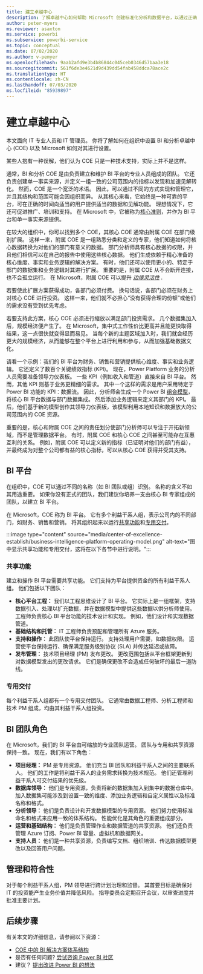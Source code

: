 ```yaml
---
title: 建立卓越中心
description: 了解卓越中心如何帮助 Microsoft 创建标准化分析和数据平台，以通过正确的操作模型、利益干系人参与以及共享和专用投资来发现见解。
author: peter-myers
ms.reviewer: asaxton
ms.service: powerbi
ms.subservice: powerbi-service
ms.topic: conceptual
ms.date: 07/02/2020
ms.author: v-pemyer
ms.openlocfilehash: 9aab2afd9e3b4b86844c045ceb0346d57baa3e18
ms.sourcegitcommit: 561f6de3e4621d9d439dd54fab458ddca78ace2c
ms.translationtype: HT
ms.contentlocale: zh-CN
ms.lasthandoff: 07/03/2020
ms.locfileid: "85939897"
---
```

# <a name="establish-a-center-of-excellence"></a>建立卓越中心

本文面向 IT 专业人员和 IT 管理员。 你将了解如何在组织中设置 BI 和分析卓越中心 (COE) 以及 Microsoft 如何对其进行设置。

某些人抱有一种误解，他们认为 COE 只是一种技术支持，实际上并不是这样。

通常，BI 和分析 COE 是由负责建立和维护 BI 平台的专业人员组成的团队。 它还负责创建单一事实来源，并定义一组一致的公司范围内的指标以发现和加速见解转化。 然而，COE 是一个宽泛的术语。 因此，可以通过不同的方式实现和管理它，并且其结构和范围可能会因组织而异。 从其核心来看，它始终是一种可靠的平台，可在正确的时间向适当的用户提供适当的数据和见解功能。 理想情况下，它还可促进推广、培训和支持。 在 Microsoft 中，它被称为[核心准则](center-of-excellence-microsoft-business-intelligence-transformation.md#discipline-at-the-core)，并作为 BI 平台和单一事实来源提供。

在较大的组织中，你可以找到多个 COE，其核心 COE 通常由附属 COE 在部门级别扩展。 这样一来，附属 COE 是一组熟悉分类和定义的专家，他们知道如何将核心数据转换为对他们的部门有意义的数据。 部门分析师具有核心数据的权限，并且他们相信可以在自己的报告中使用这些核心数据。 他们生成依赖于精心准备的核心维度、事实和业务逻辑的解决方案。 有时，他们还可以使用更小的、特定于部门的数据集和业务逻辑对其进行扩展。 重要的是，附属 COE 从不会断开连接，也不会孤立运行。 在 Microsoft，附属 COE 可以提升 _[边缘灵活性](center-of-excellence-microsoft-business-intelligence-transformation.md#flexibility-at-the-edge)_ .

若要使此扩展方案获得成功，各部门必须付费。 换句话说，各部门必须在财务上对核心 COE 进行投资。 这样一来，他们就不必担心“没有获得合理的份额”或他们的需求没有受到优先考虑。

若要支持此方案，核心 COE 必须进行缩放以满足部门投资需求。 几个数据集加入后，规模经济便产生了。 在 Microsoft，集中式工作性价比更高并且能更快取得结果，这一点很快就变得显而易见。 当每个新的主题区域加入时，我们就会经历更大的规模经济，从而能够在整个平台上进行利用和参与，从而加强基础数据文化。

请看一个示例：我们的 BI 平台为财务、销售和营销提供核心维度、事实和业务逻辑。 它还定义了数百个关键绩效指标 (KPI)。 现在，Power Platform 业务的分析人员需要准备领导力仪表板。 一些 KPI（例如收入和管道）直接来自 BI 平台。 然而，其他 KPI 则基于业务更精细的需求。 其中一个这样的需求是用户采用特定于 Power BI 功能的 KPI：数据流。 因此，分析师会生成一个 Power BI [组合模型](composite-model-guidance.md)，将核心 BI 平台数据与部门数据集成。 然后添加业务逻辑来定义其部门的 KPI。 最后，他们基于新的模型创作其领导力仪表板，该模型利用本地知识和数据放大的公司范围内的 COE 资源。

重要的是，核心和附属 COE 之间的责任划分使部门分析师可以专注于开拓新领域，而不是管理数据平台。 有时，附属 COE 和核心 COE 之间甚至可能存在互惠互利的关系。 例如，附属 COE 可以定义新的指标（已证明对他们的部门有益），并最终成为对整个公司都有益的核心指标，可以从核心 COE 获得并受其支持。

## <a name="bi-platform"></a>BI 平台

在组织中，COE 可以通过不同的名称（如 BI 团队或组）识别。 名称的含义不如其用途重要。 如果你没有正式的团队，我们建议你培养一支由核心 BI 专家组成的团队，以建立 BI 平台。

在 Microsoft，COE 称为 BI 平台。 它有多个利益干系人组，表示公司内的不同部门，如财务、销售和营销。 将其组织起来以运行[共享功能](#shared-capabilities)和[专用交付](#dedicated-deliveries)。

:::image type="content" source="media/center-of-excellence-establish/business-intelligence-platform-operating-model.png" alt-text="图中显示共享功能和专用交付，这将在以下各节中进行说明。":::

### <a name="shared-capabilities"></a>共享功能

建立和操作 BI 平台需要共享功能。 它们支持为平台提供资金的所有利益干系人组。 他们包括以下团队：

- **核心平台工程：** 我们以工程思维设计了 BI 平台。 它实际上是一组框架，支持数据引入、处理以扩充数据，并在数据模型中提供这些数据以供分析师使用。 工程师负责核心 BI 平台功能的技术设计和实现。 例如，他们设计和实现数据管道。
- **基础结构和托管：** IT 工程师负责预配和管理所有 Azure 服务。
- **支持和操作：** 此团队使平台保持运行。 支持处理用户需要，如数据权限。 运营使平台保持运行、确保满足服务级别协议 (SLA) 并传达延迟或故障。
- **发布管理：** 技术项目经理 (PM) 发布更改。 更改范围包括从平台框架更新到对数据模型发出的更改请求。 它们是确保更改不会造成任何破坏的最后一道防线。

### <a name="dedicated-deliveries"></a>专用交付

每个利益干系人组都有一个专用交付团队。 它通常由数据工程师、分析工程师和技术 PM 组成，均由其利益干系人组投资。

## <a name="bi-team-roles"></a>BI 团队角色

在 Microsoft，我们的 BI 平台由可缩放的专业团队运营。 团队与专用和共享资源保持一致。 现在，我们有以下角色：

- **项目经理：** PM 是专用资源。 他们充当 BI 团队和利益干系人之间的主要联系人。 他们的工作是将利益干系人的业务需求转换为技术规范。 他们还管理利益干系人可交付结果的优先级。
- **数据库领导：** 他们是专用资源，负责将新的数据集加入到集中的数据仓库中。 加入数据集可能涉及到设置一致的维度、添加业务逻辑和自定义属性以及标准名称和格式。
- **分析领导：** 他们是负责设计和开发数据模型的专用资源。 他们努力使用标准命名和格式来应用一致的体系结构。 性能优化是其角色的重要组成部分。
- **运营和基础结构：** 他们是负责管理作业和数据管道的共享资源。 他们还负责管理 Azure 订阅、Power BI 容量、虚拟机和数据网关。
- **支持人员：** 他们是一种共享资源，负责编写文档、组织培训、传达数据模型更改以及回答用户问题。

## <a name="governance-and-compliance"></a>管理和符合性

对于每个利益干系人组，PM 领导进行跨计划治理和监督。 其首要目标是确保对 IT 的投资能产生业务价值并降低风险。 指导委员会定期召开会议，以审查进度并批准主要计划。

## <a name="next-steps"></a>后续步骤

有关本文的详细信息，请参阅以下资源：

- [COE 中的 BI 解决方案体系结构](center-of-excellence-business-intelligence-solution-architecture.md)
- 是否有任何问题? [尝试咨询 Power BI 社区](https://community.powerbi.com/)
- 建议？ [提出改进 Power BI 的想法](https://ideas.powerbi.com/)
